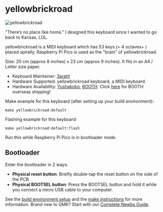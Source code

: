 # yellowbrickroad

![yellowbrickroad](https://i.imgur.com/sy1wYZo.jpg)

"There’s no place like home.” I designed this keyboard since I wanted to go back to Kansas, LOL.

yellowbrickroad is a MIDI keyboard which has 53 keys (= 4 octaves+ ) placed spirally. Raspberry Pi Pico is used as the "brain" of yellowbrickroad.

Size: 20 cm (approx 8 inches) x 23 cm (approx 9 inches).
It fits in an A4 / Letter size paper.

* Keyboard Maintainer: [3araht](https://github.com/yourusername)
* Hardware Supported: yellowbrickroad keyboard, a MIDI keyboard.
* Hardware Availability: [Yushakobo](https://shop.yushakobo.jp/collections/keyboard/products/3442), [BOOTH](https://3araht.booth.pm/). Click [here](https://www.tenso.com/en/static/lp_shop_booth) for BOOTH overseas shipping!

Make example for this keyboard (after setting up your build environment):

    make yellowbrickroad:default

Flashing example for this keyboard:

    make yellowbrickroad:default:flash
Run this while Raspberry Pi Pico is in bootloader mode.
## Bootloader

Enter the bootloader in 2 ways:

* **Physical reset button**: Briefly double-tap the reset button on the side of the PCB
* **Physical BOOTSEL button**: Press the BOOTSEL button and hold it while you connect a micro USB cable to your computer.

See the [build environment setup](https://docs.qmk.fm/#/getting_started_build_tools) and the [make instructions](https://docs.qmk.fm/#/getting_started_make_guide) for more information. Brand new to QMK? Start with our [Complete Newbs Guide](https://docs.qmk.fm/#/newbs).

